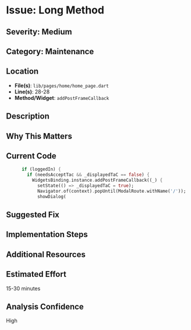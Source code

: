# Issue: Long Method

## Severity: Medium

## Category: Maintenance

## Location
- **File(s)**: `lib/pages/home/home_page.dart`
- **Line(s)**: 28-28
- **Method/Widget**: `addPostFrameCallback`

## Description


## Why This Matters


## Current Code
```dart
      if (loggedIn) {
        if (needsAcceptTac && _displayedTaC == false) {
          WidgetsBinding.instance.addPostFrameCallback((_) {
            setState(() => _displayedTaC = true);
            Navigator.of(context).popUntil(ModalRoute.withName('/'));
            showDialog(
```

## Suggested Fix


## Implementation Steps


## Additional Resources


## Estimated Effort
15-30 minutes

## Analysis Confidence
High
